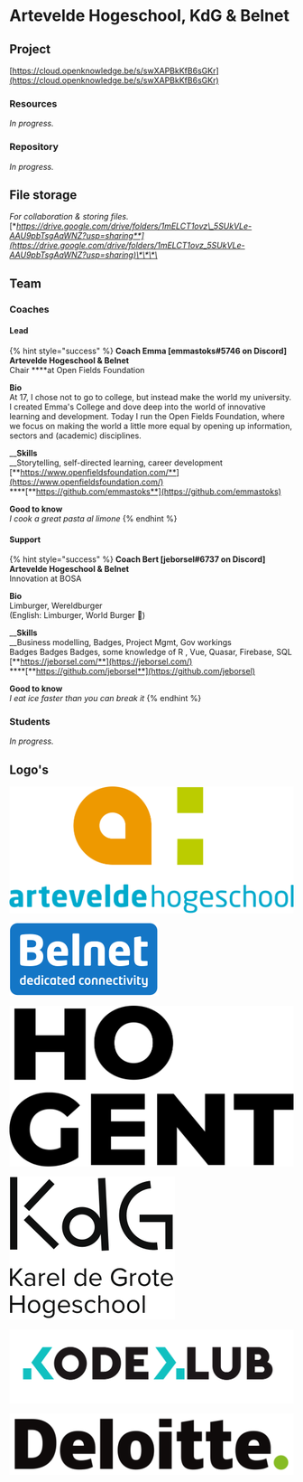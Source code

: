 # Artevelde Hogeschool, KdG & Belnet

## Project

[https://cloud.openknowledge.be/s/swXAPBkKfB6sGKr](https://cloud.openknowledge.be/s/swXAPBkKfB6sGKr)

### Resources

_In progress._

### Repository

_In progress._

## File storage

_For collaboration & storing files._  
[**https://drive.google.com/drive/folders/1mELCT1ovz\_5SUkVLe-AAU9pbTsgAaWNZ?usp=sharing**](https://drive.google.com/drive/folders/1mELCT1ovz_5SUkVLe-AAU9pbTsgAaWNZ?usp=sharing)\*\*\*\*

## Team

### Coaches

#### Lead

{% hint style="success" %}
**Coach Emma \[emmastoks\#5746 on Discord\]  
Artevelde Hogeschool & Belnet**  
Chair ****at Open Fields Foundation  
  
**Bio**  
At 17, I chose not to go to college, but instead make the world my university. I created Emma's College and dove deep into the world of innovative learning and development. Today I run the Open Fields Foundation, where we focus on making the world a little more equal by opening up information, sectors and \(academic\) disciplines.  
  
__**Skills**  
__Storytelling, self-directed learning, career development  
[**https://www.openfieldsfoundation.com/**](https://www.openfieldsfoundation.com/)  
****[**https://github.com/emmastoks**](https://github.com/emmastoks)  
  
**Good to know**  
_I cook a great pasta al limone_
{% endhint %}

#### Support

{% hint style="success" %}
**Coach Bert \[jeborsel\#6737 on Discord\]  
Artevelde Hogeschool & Belnet**  
Innovation at BOSA  
  
**Bio**  
Limburger, Wereldburger  
\(English: Limburger, World Burger 🍔\)  
  
__**Skills**  
__Business modelling, Badges, Project Mgmt, Gov workings  
Badges Badges Badges, some knowledge of R , Vue, Quasar, Firebase, SQL  
[**https://jeborsel.com/**](https://jeborsel.com/)  
****[**https://github.com/jeborsel**](https://github.com/jeborsel)  
  
**Good to know**  
_I eat ice faster than you can break it_
{% endhint %}

### Students

_In progress._

## Logo's

![Logo Artevelde Hogeschool](../.gitbook/assets/artevelde-logo.svg)

![Logo Belnet](../.gitbook/assets/logo-belnet.svg)

![Logo HoGent](../.gitbook/assets/hogent-logo.svg)

![Logo Karel de Grote Hogeschool](../.gitbook/assets/kdg-logo.svg)

![Logo Kodeklub](../.gitbook/assets/kodeklub-logo.svg)

![Logo Deloitte](../.gitbook/assets/deloitte-logo.svg)



